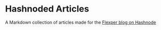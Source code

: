 # Hashnoded Articles

A Markdown collection of articles made for the [Flexper blog on Hashnode](https://flexper.hashnode.dev)

